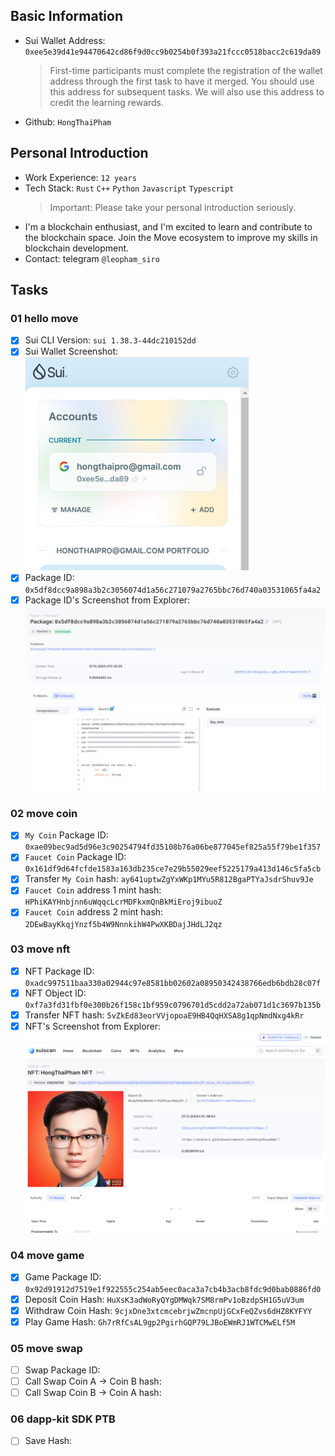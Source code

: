 ## Basic Information

- Sui Wallet Address: `0xee5e39d41e94470642cd86f9d0cc9b0254b0f393a21fccc0518bacc2c619da89`
  > First-time participants must complete the registration of the wallet address through the first task to have it merged. You should use this address for subsequent tasks. We will also use this address to credit the learning rewards.
- Github: `HongThaiPham`

## Personal Introduction

- Work Experience: `12 years`
- Tech Stack: `Rust` `C++` `Python` `Javascript` `Typescript`
  > Important: Please take your personal introduction seriously.
- I'm a blockchain enthusiast, and I'm excited to learn and contribute to the blockchain space. Join the Move ecosystem to improve my skills in blockchain development.
- Contact: telegram `@leopham_siro`

## Tasks

### 01 hello move

- [x] Sui CLI Version: `sui 1.38.3-44dc210152dd`
- [x] Sui Wallet Screenshot: ![](./images/sui-wallet.png)
- [x] Package ID: `0x5df8dcc9a898a3b2c3056074d1a56c271079a2765bbc76d740a03531065fa4a2`
- [x] Package ID's Screenshot from Explorer: ![](./images/package-id.png)

### 02 move coin

- [x] `My Coin` Package ID: `0xae09bec9ad5d96e3c90254794fd35108b76a06be877045ef825a55f79be1f357`
- [x] `Faucet Coin` Package ID: `0x161df9d64fcfde1583a163db235ce7e29b55029eef5225179a413d146c5fa5cb`
- [x] Transfer `My Coin` hash: `ay641uptwZgYxWKp1MYu5R812BgaPTYaJsdrShuv9Je`
- [x] `Faucet Coin` address 1 mint hash: `HPhiKAYHnbjnn6uWqqcLcrMDFkxmQnBkMiEroj9ibuoZ`
- [x] `Faucet Coin` address 2 mint hash: `2DEwBayKkqjYnzf5b4W9NnnkihW4PwXKBDajJHdLJ2qz`

### 03 move nft

- [x] NFT Package ID: `0xadc997511baa330a02944c97e8581bb02602a08950342438766edb6bdb28c07f`
- [x] NFT Object ID: `0xf7a3fd31fbf0e300b26f158c1bf959c0796701d5cdd2a72ab071d1c3697b135b`
- [x] Transfer NFT hash: `5vZkEd83eorVVjopoaE9HB4QqHXSA8g1qpNmdNxg4kRr`
- [x] NFT's Screenshot from Explorer: ![](./images/my-nft.png)

### 04 move game

- [x] Game Package ID: `0x92d91912d7519e1f922555c254ab5eec0aca3a7cb4b3acb8fdc9d0bab0886fd0`
- [x] Deposit Coin Hash: `HuXsK3adWoRyQYgDMWqk7SM8rmPv1oBzdpSH1G5uV3um`
- [x] Withdraw Coin Hash: `9cjxDne3xtcmcebrjwZmcnpUjGCxFeQZvs6dHZ8KYFYY`
- [x] Play Game Hash: `Gh7rRfCsAL9gp2PgirhGQP79LJBoEWmRJ1WTCMwELf5M`

### 05 move swap

- [ ] Swap Package ID:
- [ ] Call Swap Coin A -> Coin B hash:
- [ ] Call Swap Coin B -> Coin A hash:

### 06 dapp-kit SDK PTB

- [ ] Save Hash:
